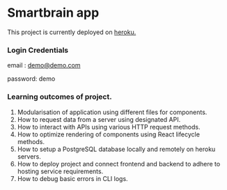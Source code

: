# Smartbrain app

This project is currently deployed on [heroku.](https://smartbrain-demo.herokuapp.com/)

### Login Credentials
email   : demo@demo.com

password: demo

### Learning outcomes of project.
1. Modularisation of application using different files for components.
2. How to request data from a server using designated API.
3. How to interact with APIs using various HTTP request methods.
4. How to optimize rendering of components using React lifecycle methods.
5. How to setup a PostgreSQL database locally and remotely on heroku servers.
6. How to deploy project and connect frontend and backend to adhere to hosting service requirements.
7. How to debug basic errors in CLI logs.
